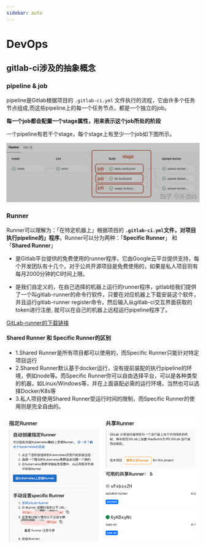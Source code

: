 ```yaml
---
sidebar: auto
---
```


# DevOps

## 

## gitlab-ci涉及的抽象概念

### pipeline & job

pipeline是Gitlab根据项目的 `.gitlab-ci.yml` 文件执行的流程，它由许多个任务节点组成,而这些pipeline上的每一个任务节点，都是一个独立的job。

**每一个job都会配置一个stage属性，用来表示这个job所处的阶段**

一个pipeline有若干个stage，每个stage上有至少一个job如下图所示。

![job](../images/devops/01.png)

### Runner

Runner可以理解为：「在特定机器上」根据项目的 **`.gitlab-ci.yml`文件，对项目执行pipeline的」程序**。Runner可以分为两种：「**Specific Runner**」 和 「**Shared Runner**」

- 是Gitlab平台提供的免费使用的runner程序，它由Google云平台提供支持，每个开发团队有十几个。对于公共开源项目是免费使用的，如果是私人项目则有每月2000分钟的CI时间上限。

- 是我们自定义的，在自己选择的机器上运行的runner程序，gitlab给我们提供了一个叫gitlab-runner的命令行软件，只要在对应机器上下载安装这个软件，并且运行gitlab-runner register命令，然后输入从gitlab-ci交互界面获取的token进行注册, 就可以在自己的机器上远程运行pipeline程序了。

[GitLab-runner的下载链接](https://docs.gitlab.com/runner/install/)


#### Shared Runner 和 Specific Runner的区别

- 1.Shared Runner是所有项目都可以使用的，而Specific Runner只能针对特定项目运行
- 2.Shared Runner默认基于docker运行，没有提前装配的执行pipeline的环境，例如node等。而Specific Runner你可以自由选择平台，可以是各种类型的机器，如Linux/Windows等，并在上面装配必需的运行环境，当然也可以选择Docker/K8s等
- 3.私人项目使用Shared Runner受运行时间的限制，而Specific Runner的使用则是完全自由的。

![runner区别](../images/devops/02.png)

